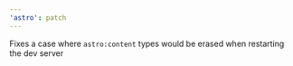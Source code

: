 ```yaml
---
'astro': patch
---
```


Fixes a case where `astro:content` types would be erased when restarting the dev server
